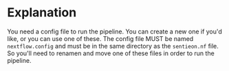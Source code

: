 # Explanation

You need a config file to run the pipeline. You can create a new one if you'd like, or you can use one of these. The config file MUST be named `nextflow.config` and must be in the same directory as the `sentieon.nf` file. So you'll need to renamen and move one of these files in order to run the pipeline.
